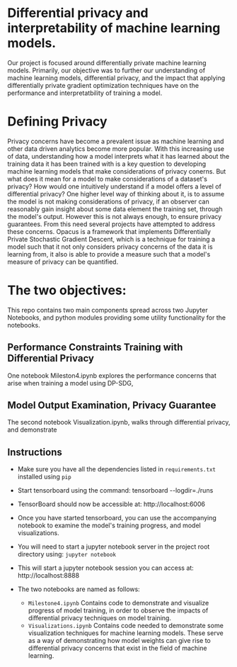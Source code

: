 # Differential privacy and interpretability of machine learning models.
Our project is focused around differentially private machine learning models. Primarily, our objective was to further
our understanding of machine learning models, differential privacy, and the impact that applying differentially private 
gradient optimization techniques have on the performance and interpretatbility of training a model. 

# Defining Privacy
Privacy concerns have become a prevalent issue as machine learning and other data driven analytics become 
more popular. With this increasing use of data, understanding how a model interprets what it has 
learned about the training data it has been trained with is a key question to developing machine 
learning models that make considerations of privacy conerns. But what does it mean for a model 
to make considerations of a dataset's privacy? How would one intuitively understand if a model 
offers a level of differential privacy? One higher level way of thinking about it, is to assume 
the model is not making considerations of privacy, if an observer can reasonably gain insight 
about some data element the training set, through the model's output. However this is not always 
enough, to ensure privacy guarantees. From this need several projects have attempted to address 
these concerns. Opacus is a framework that implements Differentially Private Stochastic Gradient 
Descent, which is a technique for training a model such that it not only considers privacy 
concerns of the data it is learning from, it also is able to provide a measure such that 
a model's measure of privacy can be quantified.


# The two objectives:
This repo contains two main components spread across two Jupyter Notebooks, and python modules providing 
some utility functionality for the notebooks. 

## Performance Constraints Training with Differential Privacy
One notebook Mileston4.ipynb explores the performance concerns that arise
when training a model using DP-SDG, 

## Model Output Examination, Privacy Guarantee
The second notebook Visualization.ipynb, walks through differential privacy, and demonstrate 

## Instructions
- Make sure you have all the dependencies listed in `requirements.txt` installed using `pip`
- Start tensorboard using the command:
        tensorboard --logdir=./runs
- TensorBoard should now be accessible at:
        http://localhost:6006

- Once you have started tensorboard, you can use the accompanying notebook to examine the model's
training progress, and model visualizations.
- You will need to start a jupyter notebook server in the project root directory using:
        `jupyter notebook`
- This will start a jupyter notebook session you can access at:
        http://localhost:8888
- The two notebooks are named as follows:
    - `Milestone4.ipynb` Contains code to demonstrate and visualize progress of model training,
in order to observe the impacts of differential privacy techniques on model training.
    - `Visualizations.ipynb` Contains code needed to demonstrate some visualization techniques for machine learning models. These serve as a way of demonstrating how model weights can give rise
to differential privacy concerns that exist in the field of machine learning.

